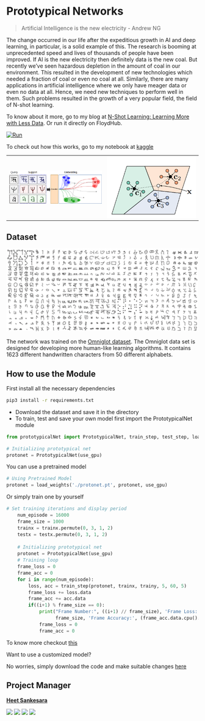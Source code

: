 # Prototypical Networks

> Artificial Intelligence is the new electricity - Andrew NG

The change occurred in our life after the expeditious growth in AI and deep learning, in particular, is a solid example of this. The research is booming at unprecedented speed and lives of thousands of people have been improved. If AI is the new electricity then definitely data is the new coal. But recently we’ve seen hazardous depletion in the amount of coal in our environment. This resulted in the development of new technologies which needed a fraction of coal or even no coal at all. Similarly, there are many applications in artificial intelligence where we only have meager data or even no data at all. Hence, we need new techniques to perform well in them. Such problems resulted in the growth of a very popular field, the field of N-shot learning.

To know about it more, go to my blog at [N-Shot Learning: Learning More with Less Data](https://blog.floydhub.com/n-shot-learning/). Or run it directly on FloydHub.

<a href="https://www.floydhub.com/run?template=https://github.com/Hsankesara/Prototypical-Networks">
    <img src="https://static.floydhub.com/button/button-small.svg" alt="Run">
</a>

To check out how this works, go to my notebook at [kaggle](https://www.kaggle.com/hsankesara/prototypical-net/)

<table>
    <tr>
        <td><img src="img1.png" alt="Basic Idea behind prototypical Network"></td>
        <td><img src="img2.png" alt="How prototypical Network works"></td>
    </tr>
</table>

## Dataset

![Omniglot Dataset](omniglot.jpg)

The network was trained on the [Omniglot dataset](https://github.com/brendenlake/omniglot). The Omniglot data set is designed for developing more human-like learning algorithms. It contains 1623 different handwritten characters from 50 different alphabets.

## How to use the Module

First install all the necessary dependencies

```bash
pip3 install -r requirements.txt
```

- Download the dataset and save it in the directory
- To train, test and save your own model first import the PrototypicalNet module

```python
from prototypicalNet import PrototypicalNet, train_step, test_step, load_weights
```

```python
# Initializing prototypical net
protonet = PrototypicalNet(use_gpu)
```

You can use a pretrained model

```python
# Using Pretrained Model
protonet = load_weights('./protonet.pt', protonet, use_gpu)
```

Or simply train one by yourself

```python
# Set training iterations and display period
    num_episode = 16000
    frame_size = 1000
    trainx = trainx.permute(0, 3, 1, 2)
    testx = testx.permute(0, 3, 1, 2)

    # Initializing prototypical net
    protonet = PrototypicalNet(use_gpu)
    # Training loop
    frame_loss = 0
    frame_acc = 0
    for i in range(num_episode):
        loss, acc = train_step(protonet, trainx, trainy, 5, 60, 5)
        frame_loss += loss.data
        frame_acc += acc.data
        if((i+1) % frame_size == 0):
            print("Frame Number:", ((i+1) // frame_size), 'Frame Loss: ', frame_loss.data.cpu().numpy().tolist() /
                  frame_size, 'Frame Accuracy:', (frame_acc.data.cpu().numpy().tolist() * 100) / frame_size)
            frame_loss = 0
            frame_acc = 0
```

To know more checkout [this](main.py)

Want to use a customized model?

No worries, simply download the code and make suitable changes [here](prototypicalNet.py)

## Project Manager

**[Heet Sankesara](https://github.com/Hsankesara)**

[<img src="http://i.imgur.com/0o48UoR.png" width="35" padding="10" margin="10">](https://github.com/Hsankesara/) [<img src="https://i.imgur.com/0IdggSZ.png" width="35" padding="10" margin="10">](https://www.linkedin.com/in/heet-sankesara-72383a152/) [<img src="http://i.imgur.com/tXSoThF.png" width="35" padding="10" margin="10">](https://twitter.com/heetsankesara3) [<img src="https://loading.io/s/icon/vzeour.svg" width="35" padding="10" margin="10">](https://www.kaggle.com/hsankesara)
